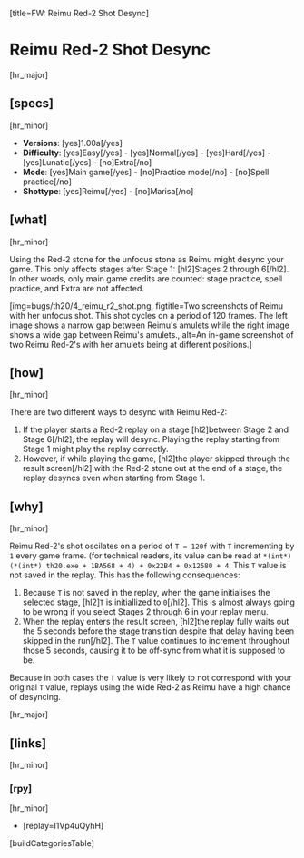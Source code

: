 [title=FW: Reimu Red-2 Shot Desync]
# Reimu Red-2 Shot Desync
[hr_major]

## [specs]  
[hr_minor]

* **Versions**: [yes]1.00a[/yes]
* **Difficulty**: [yes]Easy[/yes] - [yes]Normal[/yes] - [yes]Hard[/yes] - [yes]Lunatic[/yes] - [no]Extra[/no]
* **Mode**: [yes]Main game[/yes] - [no]Practice mode[/no] - [no]Spell practice[/no]  
* **Shottype**: [yes]Reimu[/yes] - [no]Marisa[/no]

## [what]
[hr_minor]

Using the Red-2 stone for the unfocus stone as Reimu might desync your game. This only affects stages after Stage 1: [hl2]Stages 2 through 6[/hl2]. In other words, only main game credits are counted: stage practice, spell practice, and Extra are not affected.


[img=bugs/th20/4_reimu_r2_shot.png, figtitle=Two screenshots of Reimu with her unfocus shot. This shot cycles on a period of 120 frames. The left image shows a narrow gap between Reimu's amulets while the right image shows a wide gap between Reimu's amulets., alt=An in-game screenshot of two Reimu Red-2's with her amulets being at different positions.]

## [how]
[hr_minor]

There are two different ways to desync with Reimu Red-2:

1. If the player starts a Red-2 replay on a stage [hl2]between Stage 2 and Stage 6[/hl2], the replay will desync. Playing the replay starting from Stage 1 might play the replay correctly. 
2. However, if while playing the game, [hl2]the player skipped through the result screen[/hl2] with the Red-2 stone out at the end of a stage, the replay desyncs even when starting from Stage 1.

## [why]
[hr_minor]

Reimu Red-2's shot oscilates on a period of ``T = 120f`` with ``T`` incrementing by ``1`` every game frame. (for technical readers, its value can be read at ``*(int*)(*(int*) th20.exe + 1BA568 + 4) + 0x22B4 + 0x12580 + 4``. This ``T`` value is not saved in the replay. This has the following consequences:

<!-- There are two different ways to desync with Yellow-2: -->
1. Because ``T`` is not saved in the replay, when the game initialises the selected stage, [hl2]``T`` is initiallized to ``0``[/hl2]. This is almost always going to be wrong if you select Stages 2 through 6 in your replay menu.
2. When the replay enters the result screen, [hl2]the replay fully waits out the 5 seconds before the stage transition despite that delay having been skipped in the run[/hl2]. The ``T`` value continues to increment throughout those 5 seconds, causing it to be off-sync from what it is supposed to be. 

Because in both cases the ``T`` value is very likely to not correspond with your original ``T`` value, replays using the wide Red-2 as Reimu have a high chance of desyncing. 

[hr_major]
## [links]
[hr_minor]
### [rpy]
[hr_minor]

+ [replay=I1Vp4uQyhH]

<!-- 
### [vid]
[hr_minor]

None so far. -->

[buildCategoriesTable]